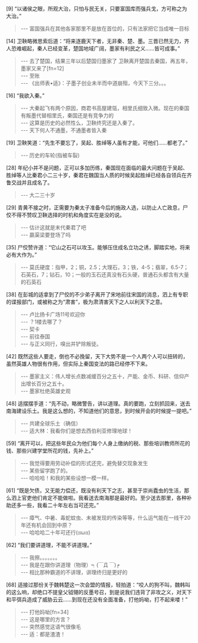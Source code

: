 
[9] “以诸侯之眼，所观大治，只怕与民无关，只要富国库而强兵戈，方可称之为大治。”
>--- 富国强兵在其他各家那里不是放在首位的，只有法家把它当成唯一目标<br>

[14] 卫鞅略微思索后道：“将来逐鹿天下者，无非秦、楚、墨。三晋已然无力，齐人恐难崛起，秦人已经变革，楚国地域广阔，墨家有利民之义……皆可成事。”
>--- 去了楚国，结果三年以后楚国归墨家了
卫鞅离开楚国去秦国，再五年，墨家又来了[fn=12]<br>
>--- 至账<br>
>--- 《出师表•适》：子墨子创业未半而中道崩殂，今天下三分。。。<br>

[16] “我欲入秦。”
>--- 大秦起飞有两个原因，商君书高屋建瓴，相里氏细致入微。现在的秦国有叛墨代替相里氏，秦国还是有竞争力的<br>
>--- 这算是历史的必然性么，卫鞅终究还是入秦了。<br>
>--- 天下何人不通墨，不通墨者皆入秦<br>

[19] 卫鞅笑道：“先生不要忘了，吴起、胜绰等人虽有才能，可他们……都老了。”
>--- 历史的车轮(指被车裂)<br>

[28] 年纪小并不是问题，正可以多加历练，秦国现在面临的最大问题在于吴起、胜绰等人比秦君小二三十岁，秦君在魏国当人质的时候吴起胜绰已经各自领兵在齐鲁交战并且成名了。
>--- 大二三十岁<br>

[29] 青黄不接之时，正需要为秦太子准备今后的施政人选，以防止人亡政息，尸佼不得不赞叹卫鞅选择的时机和角度实在是没的说。
>--- 估计这就是末代秦君了吧<br>
>--- 嬴渠梁要登场了吗<br>

[35] 尸佼赞许道：“它山之石可以攻玉。能够压住成名立功之诱，脚踏实地，将来必有大作为。”
>--- 莫氏硬度：指甲，2；铜，2.5；大理石，3；铁，4-5；翡翠，6.5-7；石英石，7；钻石，10；一般的玉石还真没有石头硬，普通石头都含有大量的石英石<br>

[38] 在彭城的适拿到了尸佼的不少弟子离开了宋地前往宋国的消息，泗上有专职的谍报部门，或被称之为“肃害”，极为肃清害天下之人以利天下之意。
>--- 卢比扬卡广场11号欢迎你<br>
>--- ？1楼去哪了？<br>
>--- 契卡<br>
>--- 前往泰国<br>
>--- 与正义同行，嗅出并铲除叛徒。<br>

[42] 既然这些人要走，倒也不必挽留，天下大势不是一个人两个人可以扭转的，虽然英雄人物很有作用，但实际上秦国变法的路已经停不下来。
>--- 墨家主义：伟人增长点数减缓百分之五十，产能、金币、科研、信仰产出增长百分之五十。<br>
>--- 墨家杜绝英雄史观<br>

[48] 适摆摆手道：“先不动，略微警告，讲以道理。真的要跑，立刻抓回来，送去南海建设乐土。我是这么想的，不知道他们的意思，到时候开会的时候提一提吧。”
>--- 共建全球乐土（确信）<br>
>--- 适大林：我看你们是想去西伯利亚修理地球！<br>

[59] “离开可以，把这些年民众为他们每个人身上缴纳的税、那些培训教师所花的钱、那些兴建学堂所花的钱，先补上。”
>--- 我觉得要用劳动补偿的形式还完，避免替交现象发生<br>
>--- 某些留学跑了的。<br>
>--- 哈哈哈！和我的某些设想一模一样。<br>

[61] “既是欠债，又无能力偿还，既没有利天下之志，甚至于崇尚蠹虫的生活，那么泗上官吏他们肯定不能做啦。我看送去南海那是最好的。至少送去那里，各种补助还多一些，我看二十年左右当可还完。”
>--- 瘴气、中暑、毒蛇蚊虫、未被发现的传染等等，什么运气能在一线干20年还有机会回到中原？<br>
>--- 哈哈哈二十年可还行(ಡωಡ)<br>

[62] “我们要讲道理，不能不讲道理。”
>--- 我擦。。。。。。。<br>
>--- 我是在跟你讲道理（物理）┑(￣Д ￣)┍<br>
>--- 相比那种霸道的不讲理，讲理终归是更好的<br>

[68] 适接过那份关于魏韩楚这一次会盟的情报，轻拍道：“咬人的狗不叫，魏韩叫的这么响，却绝口不提皇父钺翎的反墨号召，到是说我们违背了非攻之义，对天下和平弭兵造成了威胁云云……到现在还没有全面准备，打他妈呦，打不起来喽！”
>--- 打他妈呦[fn=34]<br>
>--- 这是哪里的方言？<br>
>--- 突然感觉这语气很像毛<br>
>--- 适：都是渣渣！<br>
